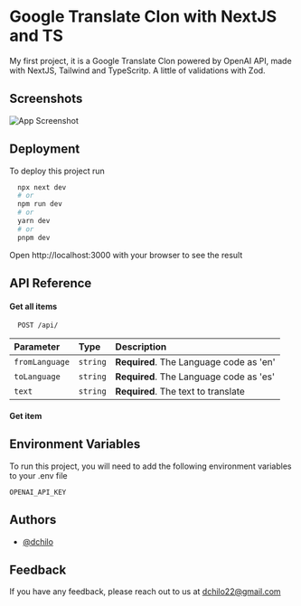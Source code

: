 
# Google Translate Clon with NextJS and TS

My first project, it is a Google Translate Clon powered by OpenAI API, made with NextJS, Tailwind and TypeScritp. A little of validations with Zod.


## Screenshots

![App Screenshot](https://i.imgur.com/7qgZ7KS.png)


## Deployment

To deploy this project run

```bash
  npx next dev
  # or
  npm run dev
  # or
  yarn dev
  # or
  pnpm dev
```
Open http://localhost:3000 with your browser to see the result

## API Reference

#### Get all items

```http
  POST /api/
```

| Parameter | Type     | Description                |
| :-------- | :------- | :------------------------- |
| `fromLanguage` | `string` | **Required**. The Language code as 'en' |
| `toLanguage` | `string` | **Required**. The Language code as 'es' |
| `text` | `string` | **Required**. The text to translate |

#### Get item



## Environment Variables

To run this project, you will need to add the following environment variables to your .env file

`OPENAI_API_KEY`



## Authors

- [@dchilo](https://github.com/dchilo)


## Feedback

If you have any feedback, please reach out to us at dchilo22@gmail.com
